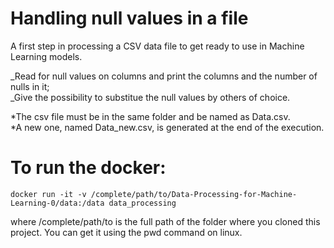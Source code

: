 # Handling null values in a file

A first step in processing a CSV data file to get ready to use in Machine Learning models.

_Read for null values on columns and print the columns and the number of nulls in it;\
_Give the possibility to substitue the null values by others of choice.

*The csv file must be in the same folder and be named as Data.csv.\
*A new one, named Data_new.csv, is generated at the end of the execution.

# To run the docker:
```docker run -it -v /complete/path/to/Data-Processing-for-Machine-Learning-0/data:/data data_processing```

where /complete/path/to is the full path of the folder where you cloned this project. You can get it using the pwd command on linux.
